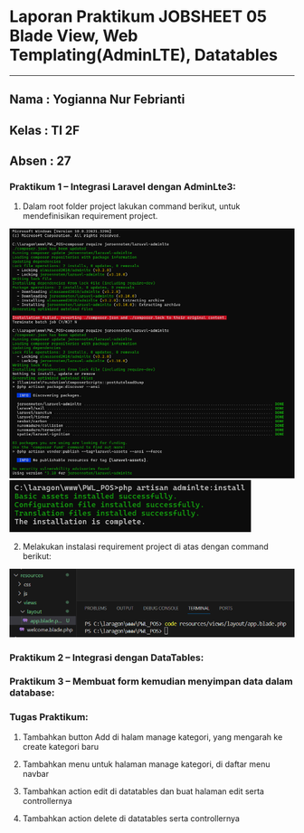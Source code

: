 # **Laporan Praktikum JOBSHEET 05 Blade View, Web Templating(AdminLTE), Datatables**
---

## Nama  : Yogianna Nur Febrianti
## Kelas : TI 2F
## Absen : 27

### **Praktikum 1 – Integrasi Laravel dengan AdminLte3**:

1. Dalam root folder project lakukan command berikut, untuk mendefinisikan requirement project.

<img src = imgjobsheet5/prak1_no1.png>

<img src = imgjobsheet5/prak1_no2.png>

2. Melakukan instalasi requirement project di atas dengan command berikut:

<img src = imgjobsheet5/prak1_no3.png>

### **Praktikum 2 – Integrasi dengan DataTables**:

### **Praktikum 3 – Membuat form kemudian menyimpan data dalam database**:

### **Tugas Praktikum**:

1. Tambahkan button Add di halam manage kategori, yang mengarah ke create kategori baru

2. Tambahkan menu untuk halaman manage kategori, di daftar menu navbar

3. Tambahkan action edit di datatables dan buat halaman edit serta controllernya

4. Tambahkan action delete di datatables serta controllernya
